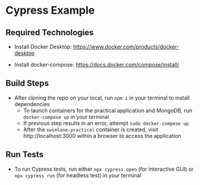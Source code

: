 # Cypress Example

## Required Technologies
- Install Docker Desktop: https://www.docker.com/products/docker-desktop

- Install docker-compose: https://docs.docker.com/compose/install/

## Build Steps
- After cloning the repo on your local, run `npm i` in your terminal to install dependencies
  - To launch containers for the practical application and MongoDB, run `docker-compose up` in your terminal
  - If previous step results in an error, attempt `sudo docker-compose up`
  - After the `swimlane-practical` container is created, visit http://localhost:3000 within a browser to access the application

## Run Tests
- To run Cypress tests, run either `npx cypress open` (for interactive GUI) or `npx cypress run` (for headless test) in your terminal
